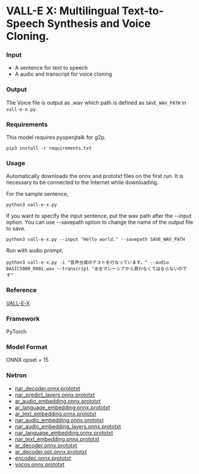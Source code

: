 # VALL-E X: Multilingual Text-to-Speech Synthesis and Voice Cloning.

### Input
- A sentence for text to speech
- A audio and transcript for voice cloning

### Output
The Voice file is output as .wav which path is defined as `SAVE_WAV_PATH` in `vall-e-x.py`.  

### Requirements
This model requires pyopenjtalk for g2p.

```
pip3 install -r requirements.txt
```

### Usage
Automatically downloads the onnx and prototxt files on the first run. It is necessary to be connected to the Internet while downloading.

For the sample sentence,
```
python3 vall-e-x.py 
```

If you want to specify the input sentence, put the wav path after the --input option.
You can use --savepath option to change the name of the output file to save.

```
python3 vall-e-x.py --input "Hello world." --savepath SAVE_WAV_PATH
```

Run with audio prompt.

```
python3 vall-e-x.py -i "音声合成のテストを行なっています。" --audio BASIC5000_0001.wav --transcript "水をマレーシアから買わなくてはならないのです"
```

### Reference
[VALL-E-X](https://github.com/Plachtaa/VALL-E-X)

### Framework
PyTorch

### Model Format
ONNX opset = 15

### Netron

- [nar_decoder.onnx.prototxt](https://netron.app/?url=https://storage.googleapis.com/ailia-models/vall-e-x/nar_decoder.onnx.prototxt)
- [nar_predict_layers.onnx.prototxt](https://netron.app/?url=https://storage.googleapis.com/ailia-models/vall-e-x/nar_predict_layers.onnx.prototxt)
- [ar_audio_embedding.onnx.prototxt](https://netron.app/?url=https://storage.googleapis.com/ailia-models/vall-e-x/ar_audio_embedding.onnx.prototxt)
- [ar_language_embedding.onnx.prototxt](https://netron.app/?url=https://storage.googleapis.com/ailia-models/vall-e-x/ar_language_embedding.onnx.prototxt)
- [ar_text_embedding.onnx.prototxt](https://netron.app/?url=https://storage.googleapis.com/ailia-models/vall-e-x/ar_text_embedding.onnx.prototxt)
- [nar_audio_embedding.onnx.prototxt](https://netron.app/?url=https://storage.googleapis.com/ailia-models/vall-e-x/nar_audio_embedding.onnx.prototxt)
- [nar_audio_embedding_layers.onnx.prototxt](https://netron.app/?url=https://storage.googleapis.com/ailia-models/vall-e-x/nar_audio_embedding_layers.onnx.prototxt)
- [nar_language_embedding.onnx.prototxt](https://netron.app/?url=https://storage.googleapis.com/ailia-models/vall-e-x/nar_language_embedding.onnx.prototxt)
- [nar_text_embedding.onnx.prototxt](https://netron.app/?url=https://storage.googleapis.com/ailia-models/vall-e-x/nar_text_embedding.onnx.prototxt)
- [ar_decoder.onnx.prototxt](https://netron.app/?url=https://storage.googleapis.com/ailia-models/vall-e-x/ar_decoder.onnx.prototxt)
- [ar_decoder.opt.onnx.prototxt](https://netron.app/?url=https://storage.googleapis.com/ailia-models/vall-e-x/ar_decoder.opt.onnx.prototxt)
- [encodec.onnx.prototxt](https://netron.app/?url=https://storage.googleapis.com/ailia-models/vall-e-x/encodec.onnx.prototxt)
- [vocos.onnx.prototxt](https://netron.app/?url=https://storage.googleapis.com/ailia-models/vall-e-x/vocos.onnx.prototxt)
